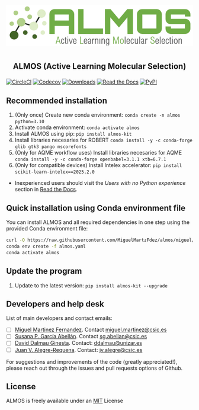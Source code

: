 ![](almos/icons/almos_logo.png)
#
## <p align="center"> ALMOS (Active Learning Molecular Selection)</p>

[![CircleCI](https://img.shields.io/circleci/build/github/MiguelMartzFdez/almos?label=Circle%20CI&logo=circleci)](https://app.circleci.com/pipelines/github/MiguelMartzFdez/almos)
[![Codecov](https://img.shields.io/codecov/c/github/MiguelMartzFdez/almos?label=Codecov&logo=codecov)](https://codecov.io/gh/MiguelMartzFdez/almos)
[![Downloads](https://pepy.tech/badge/almos-kit)](https://pepy.tech/project/almos-kit)
[![Read the Docs](https://img.shields.io/readthedocs/almos?label=Read%20the%20Docs&logo=readthedocs)](https://almos.readthedocs.io/)
[![PyPI](https://img.shields.io/pypi/v/almos-kit)](https://pypi.org/project/almos-kit/)

## Recommended installation
1. (Only once) Create new conda environment: `conda create -n almos python=3.10` 
2. Activate conda environment: `conda activate almos`  
3. Install ALMOS using pip: `pip install almos-kit`
4. Install libraries necesaries for ROBERT `conda install -y -c conda-forge glib gtk3 pango mscorefonts`
5. (Only for AQME workflow uses) Install libraries necesaries for AQME `conda install -y -c conda-forge openbabel=3.1.1 xtb=6.7.1`
6. (Only for compatible devices) Install Intelex accelerator: `pip install scikit-learn-intelex==2025.2.0` 
* Inexperienced users should visit the *Users with no Python experience* section in [Read the Docs](https://almos.readthedocs.io).

## Quick installation using Conda environment file

You can install ALMOS and all required dependencies in one step using the provided Conda environment file:

```bash
curl -O https://raw.githubusercontent.com/MiguelMartzFdez/almos/miguel/install/almos.yaml
conda env create -f almos.yaml
conda activate almos
```

## Update the program
1. Update to the latest version: `pip install almos-kit --upgrade`

## Developers and help desk  
List of main developers and contact emails:
  - [ ] [Miguel Martinez Fernandez](https://orcid.org/0009-0002-8538-7250). Contact [miguel.martinez@csic.es](mailto:miguel.martinez@csic.es)
  - [ ] [Susana P. García Abellán](https://orcid.org/0000-0002-3138-5527). Contact [sg.abellan@csic.es](mailto:sg.abellan@csic.es)
  - [ ] [David Dalmau Ginesta](https://orcid.org/0000-0002-2506-6546). Contact: [ddalmau@unizar.es](mailto:ddalmau@unizar.es)
  - [ ] [Juan V. Alegre-Requena](https://orcid.org/0000-0002-0769-7168). Contact: [jv.alegre@csic.es](mailto:jv.alegre@csic.es)  

For suggestions and improvements of the code (greatly appreciated!), please reach out through the issues and pull requests options of Github.  

## License
ALMOS is freely available under an [MIT](https://opensource.org/licenses/MIT) License
